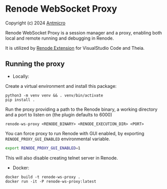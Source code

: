 # Renode WebSocket Proxy

Copyright (c) 2024 [Antmicro](https://antmicro.com)

Renode WebSocket Proxy is a session manager and a proxy, enabling both local and remote running and debugging in Renode.

It is utilized by [Renode Extension](https://github.com/antmicro/renode-extension) for VisualStudio Code and Theia.

## Running the proxy

* Locally:

Create a virtual environment and install this package:

```
python3 -m venv venv && . venv/bin/activate
pip install .
```

Run the proxy providing a path to the Renode binary, a working directory and a port to listen on (the plugin defaults to 6000)

```
renode-ws-proxy <RENODE_BINARY> <RENODE_EXECUTION_DIR> <PORT>
```

You can force proxy to run Renode with GUI enabled, by exporting `RENODE_PROXY_GUI_ENABLED` environmental variable.

```sh
export RENODE_PROXY_GUI_ENABLED=1
```

This will also disable creating telnet server in Renode.

* Docker:

```
docker build -t renode-ws-proxy .
docker run -it -P renode-ws-proxy:latest
```

